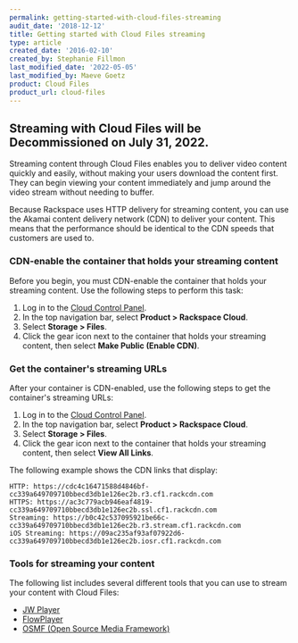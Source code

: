 ```yaml
---
permalink: getting-started-with-cloud-files-streaming
audit_date: '2018-12-12'
title: Getting started with Cloud Files streaming
type: article
created_date: '2016-02-10'
created_by: Stephanie Fillmon
last_modified_date: '2022-05-05'
last_modified_by: Maeve Goetz
product: Cloud Files
product_url: cloud-files
---
```

## Streaming with Cloud Files will be Decommissioned on July 31, 2022.

Streaming content through Cloud Files enables you to deliver video content
quickly and easily, without making your users download the content
first. They can begin viewing your content immediately and jump
around the video stream without needing to buffer.

Because Rackspace uses HTTP delivery for streaming content, you can use
the Akamai content delivery network (CDN) to deliver your content. This means
that the performance should be identical to the CDN speeds that customers are
used to.

### CDN-enable the container that holds your streaming content

Before you begin, you must CDN-enable the container that holds your
streaming content. Use the following steps to perform this task:

1. Log in to the [Cloud Control Panel](https://login.rackspace.com/).
2. In the top navigation bar, select **Product > Rackspace Cloud**.
3. Select **Storage > Files**.
4. Click the gear icon next to the container that holds your streaming
   content, then select **Make Public (Enable CDN)**.

### Get the container's streaming URLs

After your container is CDN-enabled, use the following steps to get the container's streaming URLs:

1. Log in to the [Cloud Control Panel](https://login.rackspace.com/).
2. In the top navigation bar, select **Product > Rackspace Cloud**.
3. Select **Storage > Files**.
4. Click the gear icon next to the container that holds your streaming
   content, then select **View All Links**.

The following example shows the CDN links that display:

    HTTP: https://cdc4c16471588d4846bf-cc339a649709710bbecd3db1e126ec2b.r3.cf1.rackcdn.com
    HTTPS: https://ac3c779acb946eaf4819-cc339a649709710bbecd3db1e126ec2b.ssl.cf1.rackcdn.com
    Streaming: https://b0c42c537095921be66c-cc339a649709710bbecd3db1e126ec2b.r3.stream.cf1.rackcdn.com
    iOS Streaming: https://09ac235af93af07922d6-cc339a649709710bbecd3db1e126ec2b.iosr.cf1.rackcdn.com

### Tools for streaming your content

The following list includes several different tools that you can use to stream
your content with Cloud Files:

-   [JW Player](/support/how-to/streaming-cloud-files-with-jw-player)
-   [FlowPlayer](/support/how-to/cloud-files-streaming-with-flowplayer-plugins)
-   [OSMF (Open Source Media
    Framework)](/support/how-to/cloud-files-streaming-with-osmf-plugins)
